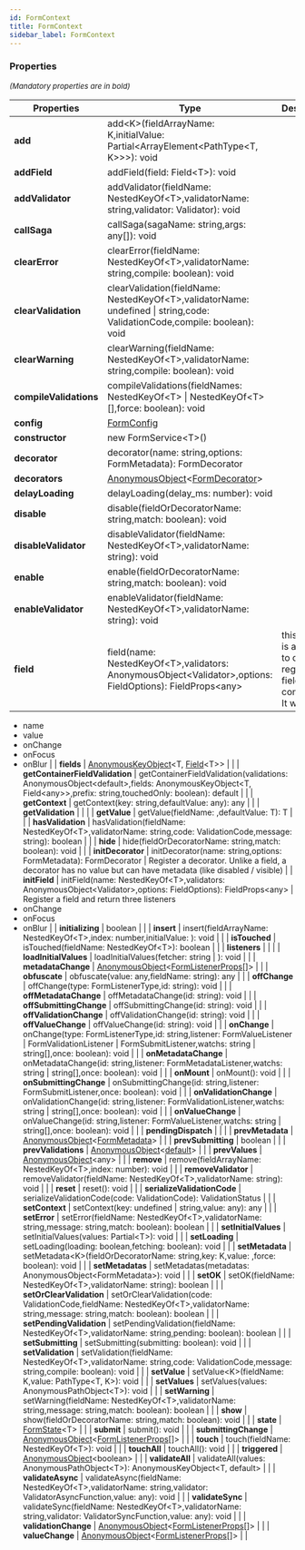 ```yaml
---
id: FormContext
title: FormContext
sidebar_label: FormContext
---
```




### Properties

<font size="2"><i>(Mandatory properties are in bold)</i></font>

| Properties | Type | Description |
| --------- | ---- | ----------- |
| **add** | add<K\>(fieldArrayName: K,initialValue: Partial<ArrayElement<PathType<T, K\>\>\>): void |  |
| **addField** | addField(field: Field<T\>): void |  |
| **addValidator** | addValidator(fieldName: NestedKeyOf<T\>,validatorName: string,validator: Validator): void |  |
| **callSaga** | callSaga(sagaName: string,args: any[]): void |  |
| **clearError** | clearError(fieldName: NestedKeyOf<T\>,validatorName: string,compile: boolean): void |  |
| **clearValidation** | clearValidation(fieldName: NestedKeyOf<T\>,validatorName: undefined \| string,code: ValidationCode,compile: boolean): void |  |
| **clearWarning** | clearWarning(fieldName: NestedKeyOf<T\>,validatorName: string,compile: boolean): void |  |
| **compileValidations** | compileValidations(fieldNames: NestedKeyOf<T\> \| NestedKeyOf<T\>[],force: boolean): void |  |
| **config** | [FormConfig](/framework-api/types/FormConfig.md) |  |
| **constructor** | new FormService<T\>() |  |
| **decorator** | decorator(name: string,options: FormMetadata): FormDecorator |  |
| **decorators** | [AnonymousObject](/framework-api/interfaces/AnonymousObject.md)<[FormDecorator](/framework-api/types/FormDecorator.md)\> |  |
| **delayLoading** | delayLoading(delay_ms: number): void |  |
| **disable** | disable(fieldOrDecoratorName: string,match: boolean): void |  |
| **disableValidator** | disableValidator(fieldName: NestedKeyOf<T\>,validatorName: string): void |  |
| **enable** | enable(fieldOrDecoratorName: string,match: boolean): void |  |
| **enableValidator** | enableValidator(fieldName: NestedKeyOf<T\>,validatorName: string): void |  |
| **field** | field(name: NestedKeyOf<T\>,validators: AnonymousObject<Validator\>,options: FieldOptions): FieldProps<any\> | this method is an helper to quickly register a field from a component. It will return  
  - name  
  - value  
  - onChange  
  - onFocus  
  - onBlur |
| **fields** | [AnonymousKeyObject](/framework-api/types/AnonymousKeyObject.md)<T, [Field](/framework-api/interfaces/Field.md)<T\>\> |  |
| **getContainerFieldValidation** | getContainerFieldValidation(validations: AnonymousObject<default\>,fields: AnonymousKeyObject<T, Field<any\>\>,prefix: string,touchedOnly: boolean): default |  |
| **getContext** | getContext(key: string,defaultValue: any): any |  |
| **getValidation** |  |  |
| **getValue** | getValue(fieldName: ,defaultValue: T): T |  |
| **hasValidation** | hasValidation(fieldName: NestedKeyOf<T\>,validatorName: string,code: ValidationCode,message: string): boolean |  |
| **hide** | hide(fieldOrDecoratorName: string,match: boolean): void |  |
| **initDecorator** | initDecorator(name: string,options: FormMetadata): FormDecorator | Register a decorator. Unlike a field, a decorator has no value but can have metadata (like disabled / visible) |
| **initField** | initField(name: NestedKeyOf<T\>,validators: AnonymousObject<Validator\>,options: FieldOptions): FieldProps<any\> | Register a field and return three listeners  
  - onChange  
  - onFocus  
  - onBlur |
| **initializing** | boolean |  |
| **insert** | insert(fieldArrayName: NestedKeyOf<T\>,index: number,initialValue: ): void |  |
| **isTouched** | isTouched(fieldName: NestedKeyOf<T\>): boolean |  |
| **listeners** |  |  |
| **loadInitialValues** | loadInitialValues(fetcher: string \| ): void |  |
| **metadataChange** | [AnonymousObject](/framework-api/interfaces/AnonymousObject.md)<[FormListenerProps](/framework-api/interfaces/FormListenerProps.md)[]\> |  |
| **obfuscate** | obfuscate(value: any,fieldName: string): any |  |
| **offChange** | offChange(type: FormListenerType,id: string): void |  |
| **offMetadataChange** | offMetadataChange(id: string): void |  |
| **offSubmittingChange** | offSubmittingChange(id: string): void |  |
| **offValidationChange** | offValidationChange(id: string): void |  |
| **offValueChange** | offValueChange(id: string): void |  |
| **onChange** | onChange(type: FormListenerType,id: string,listener: FormValueListener \| FormValidationListener \| FormSubmitListener,watchs: string \| string[],once: boolean): void |  |
| **onMetadataChange** | onMetadataChange(id: string,listener: FormMetadataListener,watchs: string \| string[],once: boolean): void |  |
| **onMount** | onMount(): void |  |
| **onSubmittingChange** | onSubmittingChange(id: string,listener: FormSubmitListener,once: boolean): void |  |
| **onValidationChange** | onValidationChange(id: string,listener: FormValidationListener,watchs: string \| string[],once: boolean): void |  |
| **onValueChange** | onValueChange(id: string,listener: FormValueListener,watchs: string \| string[],once: boolean): void |  |
| **pendingDispatch** |  |  |
| **prevMetadata** | [AnonymousObject](/framework-api/interfaces/AnonymousObject.md)<[FormMetadata](/framework-api/types/FormMetadata.md)\> |  |
| **prevSubmitting** | boolean |  |
| **prevValidations** | [AnonymousObject](/framework-api/interfaces/AnonymousObject.md)<[default](/framework-api/classes/FieldValidation.md)\> |  |
| **prevValues** | [AnonymousObject](/framework-api/interfaces/AnonymousObject.md)<any\> |  |
| **remove** | remove(fieldArrayName: NestedKeyOf<T\>,index: number): void |  |
| **removeValidator** | removeValidator(fieldName: NestedKeyOf<T\>,validatorName: string): void |  |
| **reset** | reset(): void |  |
| **serializeValidationCode** | serializeValidationCode(code: ValidationCode): ValidationStatus |  |
| **setContext** | setContext(key: undefined \| string,value: any): any |  |
| **setError** | setError(fieldName: NestedKeyOf<T\>,validatorName: string,message: string,match: boolean): boolean |  |
| **setInitialValues** | setInitialValues(values: Partial<T\>): void |  |
| **setLoading** | setLoading(loading: boolean,fetching: boolean): void |  |
| **setMetadata** | setMetadata<K\>(fieldOrDecoratorName: string,key: K,value: ,force: boolean): void |  |
| **setMetadatas** | setMetadatas(metadatas: AnonymousObject<FormMetadata\>): void |  |
| **setOK** | setOK(fieldName: NestedKeyOf<T\>,validatorName: string): boolean |  |
| **setOrClearValidation** | setOrClearValidation(code: ValidationCode,fieldName: NestedKeyOf<T\>,validatorName: string,message: string,match: boolean): boolean |  |
| **setPendingValidation** | setPendingValidation(fieldName: NestedKeyOf<T\>,validatorName: string,pending: boolean): boolean |  |
| **setSubmitting** | setSubmitting(submitting: boolean): void |  |
| **setValidation** | setValidation(fieldName: NestedKeyOf<T\>,validatorName: string,code: ValidationCode,message: string,compile: boolean): void |  |
| **setValue** | setValue<K\>(fieldName: K,value: PathType<T, K\>): void |  |
| **setValues** | setValues(values: AnonymousPathObject<T\>): void |  |
| **setWarning** | setWarning(fieldName: NestedKeyOf<T\>,validatorName: string,message: string,match: boolean): boolean |  |
| **show** | show(fieldOrDecoratorName: string,match: boolean): void |  |
| **state** | [FormState](/framework-api/interfaces/FormState.md)<T\> |  |
| **submit** | submit(): void |  |
| **submittingChange** | [AnonymousObject](/framework-api/interfaces/AnonymousObject.md)<[FormListenerProps](/framework-api/interfaces/FormListenerProps.md)[]\> |  |
| **touch** | touch(fieldName: NestedKeyOf<T\>): void |  |
| **touchAll** | touchAll(): void |  |
| **triggered** | [AnonymousObject](/framework-api/interfaces/AnonymousObject.md)<boolean\> |  |
| **validateAll** | validateAll(values: AnonymousPathObject<T\>): AnonymousKeyObject<T, default\> |  |
| **validateAsync** | validateAsync(fieldName: NestedKeyOf<T\>,validatorName: string,validator: ValidatorAsyncFunction,value: any): void |  |
| **validateSync** | validateSync(fieldName: NestedKeyOf<T\>,validatorName: string,validator: ValidatorSyncFunction,value: any): void |  |
| **validationChange** | [AnonymousObject](/framework-api/interfaces/AnonymousObject.md)<[FormListenerProps](/framework-api/interfaces/FormListenerProps.md)[]\> |  |
| **valueChange** | [AnonymousObject](/framework-api/interfaces/AnonymousObject.md)<[FormListenerProps](/framework-api/interfaces/FormListenerProps.md)[]\> |  |

